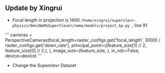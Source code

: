 ## Update by Xingrui

- Focal length in projection is 1400
`/home/xingrui/superclevr-physics/OmniNeMoSuperClever/nemo/models/project_kp.py `, line 91

'''
        cameras = PerspectiveCameras(focal_length=raster_configs.get('focal_length', 3000) / raster_configs.get('down_rate'), principal_point=((feature_size[1] // 2, feature_size[0] // 2,), ), image_size=(feature_size, ), in_ndc=False, device=device)
'''


- Change the Superclevr Dataset